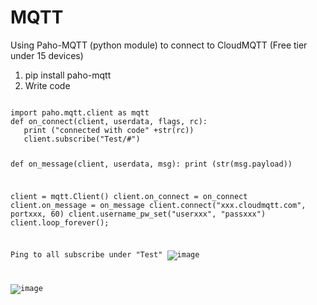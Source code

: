 # MQTT

Using Paho-MQTT (python module) to connect to CloudMQTT (Free tier under 15 devices)

1) pip install paho-mqtt
2) Write code
<Code>
import paho.mqtt.client as mqtt
def on_connect(client, userdata, flags, rc):
   print ("connected with code" +str(rc))
   client.subscribe("Test/#")

def on_message(client, userdata, msg):
 print (str(msg.payload))
 
 client = mqtt.Client()
 client.on_connect = on_connect
 client.on_message = on_message
 client.connect("xxx.cloudmqtt.com", portxxx, 60)
 client.username_pw_set("userxxx", "passxxx")
 client.loop_forever();



Ping to all subscribe under "Test"
![image](https://user-images.githubusercontent.com/16419246/50311785-0518c800-046c-11e9-9394-70ba978c18a8.png)

![image](https://user-images.githubusercontent.com/16419246/50312045-b4ee3580-046c-11e9-8f7b-96d49d6d01f3.png)
